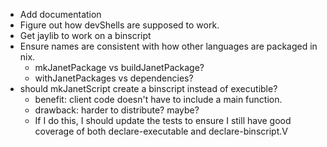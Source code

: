 - Add documentation
- Figure out how devShells are supposed to work.
- Get jaylib to work on a binscript
- Ensure names are consistent with how other languages are packaged in nix.
    - mkJanetPackage vs buildJanetPackage?
    - withJanetPackages vs dependencies?
- should mkJanetScript create a binscript instead of executible?
    - benefit: client code doesn't have to include a main function.
    - drawback: harder to distribute? maybe?
    - If I do this, I should update the tests to ensure I still have good
      coverage of both declare-executable and declare-binscript.V
